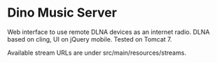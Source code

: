 Dino Music Server
===
Web interface to use remote DLNA devices as an internet radio.
DLNA based on cling, UI on jQuery mobile. Tested on Tomcat 7.

Available stream URLs are under src/main/resources/streams.
